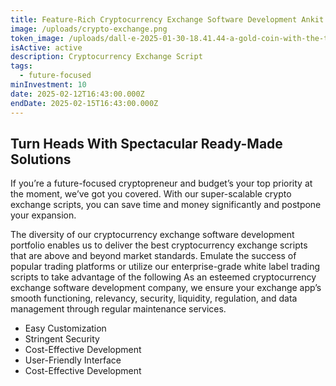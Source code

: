 ```yaml
---
title: Feature-Rich Cryptocurrency Exchange Software Development Ankit
image: /uploads/crypto-exchange.png
token_image: /uploads/dall·e-2025-01-30-18.41.44-a-gold-coin-with-the-text-gldb-t-engraved-on-its-surface.-the-text-should-be-bold-and-clearly-visible-with-no-extra-symbols-or-letters.-the-coin-ha.webp
isActive: active
description: Cryptocurrency Exchange Script
tags:
  - future-focused
minInvestment: 10
date: 2025-02-12T16:43:00.000Z
endDate: 2025-02-15T16:43:00.000Z
---
```

## **Turn Heads With Spectacular Ready-Made Solutions**

<p>If you’re a future-focused cryptopreneur and budget’s your top priority at the moment, we’ve got you covered. With our super-scalable crypto exchange scripts, you can save time and money significantly and postpone your expansion.
</p><p>The diversity of our cryptocurrency exchange software development portfolio enables us to deliver the best cryptocurrency exchange scripts that are above and beyond market standards. Emulate the success of popular trading platforms or utilize our enterprise-grade white label trading scripts to take advantage of the following 
As an esteemed cryptocurrency exchange software development company, we ensure your exchange app’s smooth functioning, relevancy, security, liquidity, regulation, and data management through regular maintenance services.
</p>

<ul><li>Easy Customization</li><li>Stringent Security</li>
<li>Cost-Effective Development</li>
<li>User-Friendly Interface</li>
<li>Cost-Effective Development</li></ul>
